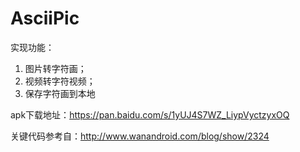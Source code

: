 # AsciiPic
实现功能：
1. 图片转字符画；
2. 视频转字符视频；
3. 保存字符画到本地

apk下载地址：https://pan.baidu.com/s/1yUJ4S7WZ_LiypVyctzyxOQ

关键代码参考自：http://www.wanandroid.com/blog/show/2324
